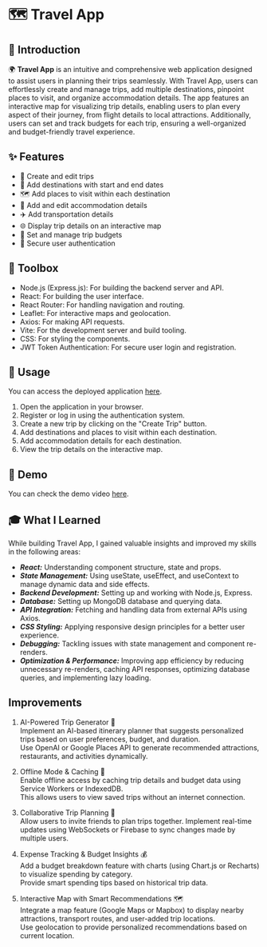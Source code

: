 # 🗺️ Travel App

## 🌟 Introduction

🌍 **Travel App** is an intuitive and comprehensive web application designed to assist users in planning their trips seamlessly. With Travel App, users can effortlessly create and manage trips, add multiple destinations, pinpoint places to visit, and organize accommodation details. The app features an interactive map for visualizing trip details, enabling users to plan every aspect of their journey, from flight details to local attractions. Additionally, users can set and track budgets for each trip, ensuring a well-organized and budget-friendly travel experience.

## ✨ Features

- 📝 Create and edit trips
- 📍 Add destinations with start and end dates
- 🗺️ Add places to visit within each destination
- 🏨 Add and edit accommodation details
- ✈️ Add transportation details
- 🌐 Display trip details on an interactive map
- 💸 Set and manage trip budgets
- 🔐 Secure user authentication

## 🧰 Toolbox

* Node.js (Express.js): For building the backend server and API.
* React: For building the user interface.
* React Router: For handling navigation and routing.
* Leaflet: For interactive maps and geolocation.
* Axios: For making API requests.
* Vite: For the development server and build tooling.
* CSS: For styling the components.
* JWT Token Authentication: For secure user login and registration.

## 🚀 Usage

You can access the deployed application [here](https://travel-app-client-tau.vercel.app/).

1. Open the application in your browser.
2. Register or log in using the authentication system.
3. Create a new trip by clicking on the "Create Trip" button.
4. Add destinations and places to visit within each destination.
5. Add accommodation details for each destination.
6. View the trip details on the interactive map.

## 🎥 Demo
You can check the demo video [here](https://www.loom.com/share/14c95bb541ad4081a21f663cc885367a?sid=940583ee-0c6f-4c42-9ff2-733e508e0cc7).

## 🎓 What I Learned

While building Travel App, I gained valuable insights and improved my skills in the following areas:

* ***React:*** Understanding component structure, state and props.
* ***State Management:*** Using useState, useEffect, and useContext to manage dynamic data and side effects.
* ***Backend Development:*** Setting up and working with Node.js, Express.
* ***Database:*** Setting up MongoDB database and querying data.
* ***API Integration:*** Fetching and handling data from external APIs using Axios.
* ***CSS Styling:*** Applying responsive design principles for a better user experience.
* ***Debugging:*** Tackling issues with state management and component re-renders.
* ***Optimization & Performance:*** Improving app efficiency by reducing unnecessary re-renders, caching API responses, optimizing database queries, and implementing lazy loading.

## Improvements
1. AI-Powered Trip Generator 🤖 <br>
Implement an AI-based itinerary planner that suggests personalized trips based on user preferences, budget, and duration. <br>
Use OpenAI or Google Places API to generate recommended attractions, restaurants, and activities dynamically.

2. Offline Mode & Caching 📶 <br>
Enable offline access by caching trip details and budget data using Service Workers or IndexedDB. <br>
This allows users to view saved trips without an internet connection.

3. Collaborative Trip Planning 👥 <br>
Allow users to invite friends to plan trips together.
Implement real-time updates using WebSockets or Firebase to sync changes made by multiple users. <br>

4. Expense Tracking & Budget Insights 💰 <br>
Add a budget breakdown feature with charts (using Chart.js or Recharts) to visualize spending by category. <br>
Provide smart spending tips based on historical trip data.

5. Interactive Map with Smart Recommendations 🗺️ <br>
Integrate a map feature (Google Maps or Mapbox) to display nearby attractions, transport routes, and user-added trip locations. <br>
Use geolocation to provide personalized recommendations based on current location.

